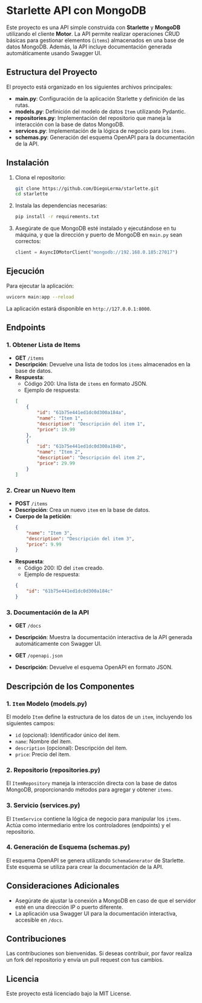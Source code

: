 # Starlette API con MongoDB

Este proyecto es una API simple construida con **Starlette** y **MongoDB** utilizando el cliente **Motor**. La API permite realizar operaciones CRUD básicas para gestionar elementos (`items`) almacenados en una base de datos MongoDB. Además, la API incluye documentación generada automáticamente usando Swagger UI.

## Estructura del Proyecto

El proyecto está organizado en los siguientes archivos principales:

- **main.py**: Configuración de la aplicación Starlette y definición de las rutas.
- **models.py**: Definición del modelo de datos `Item` utilizando Pydantic.
- **repositories.py**: Implementación del repositorio que maneja la interacción con la base de datos MongoDB.
- **services.py**: Implementación de la lógica de negocio para los `items`.
- **schemas.py**: Generación del esquema OpenAPI para la documentación de la API.

## Instalación

1. Clona el repositorio:
    ```bash
    git clone https://github.com/DiegoLerma/starlette.git
    cd starlette
    ```

2. Instala las dependencias necesarias:
    ```bash
    pip install -r requirements.txt
    ```

3. Asegúrate de que MongoDB esté instalado y ejecutándose en tu máquina, y que la dirección y puerto de MongoDB en `main.py` sean correctos:
    ```python
    client = AsyncIOMotorClient("mongodb://192.168.0.185:27017")
    ```

## Ejecución

Para ejecutar la aplicación:

```bash
uvicorn main:app --reload
```

La aplicación estará disponible en `http://127.0.0.1:8000`.

## Endpoints

### 1. Obtener Lista de Items

- **GET** `/items`
- **Descripción**: Devuelve una lista de todos los `items` almacenados en la base de datos.
- **Respuesta**: 
    - Código 200: Una lista de `items` en formato JSON.
    - Ejemplo de respuesta:
    ```json
    [
        {
            "id": "61b75e441ed1dc0d300a184a",
            "name": "Item 1",
            "description": "Descripción del item 1",
            "price": 19.99
        },
        {
            "id": "61b75e441ed1dc0d300a184b",
            "name": "Item 2",
            "description": "Descripción del item 2",
            "price": 29.99
        }
    ]
    ```

### 2. Crear un Nuevo Item

- **POST** `/items`
- **Descripción**: Crea un nuevo `item` en la base de datos.
- **Cuerpo de la petición**:
    ```json
    {
        "name": "Item 3",
        "description": "Descripción del item 3",
        "price": 9.99
    }
    ```
- **Respuesta**: 
    - Código 200: ID del `item` creado.
    - Ejemplo de respuesta:
    ```json
    {
        "id": "61b75e441ed1dc0d300a184c"
    }
    ```

### 3. Documentación de la API

- **GET** `/docs`
- **Descripción**: Muestra la documentación interactiva de la API generada automáticamente con Swagger UI.

- **GET** `/openapi.json`
- **Descripción**: Devuelve el esquema OpenAPI en formato JSON.

## Descripción de los Componentes

### 1. `Item` Modelo (models.py)

El modelo `Item` define la estructura de los datos de un `item`, incluyendo los siguientes campos:

- `id` (opcional): Identificador único del item.
- `name`: Nombre del item.
- `description` (opcional): Descripción del item.
- `price`: Precio del item.

### 2. Repositorio (repositories.py)

El `ItemRepository` maneja la interacción directa con la base de datos MongoDB, proporcionando métodos para agregar y obtener `items`.

### 3. Servicio (services.py)

El `ItemService` contiene la lógica de negocio para manipular los `items`. Actúa como intermediario entre los controladores (endpoints) y el repositorio.

### 4. Generación de Esquema (schemas.py)

El esquema OpenAPI se genera utilizando `SchemaGenerator` de Starlette. Este esquema se utiliza para crear la documentación de la API.

## Consideraciones Adicionales

- Asegúrate de ajustar la conexión a MongoDB en caso de que el servidor esté en una dirección IP o puerto diferente.
- La aplicación usa Swagger UI para la documentación interactiva, accesible en `/docs`.

## Contribuciones

Las contribuciones son bienvenidas. Si deseas contribuir, por favor realiza un fork del repositorio y envía un pull request con tus cambios.

## Licencia

Este proyecto está licenciado bajo la MIT License.
